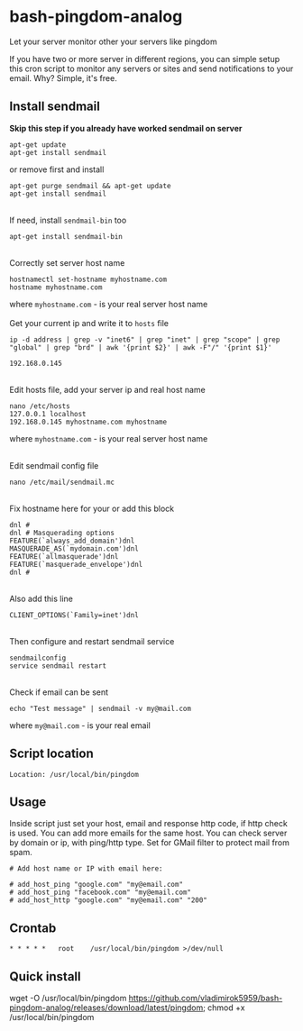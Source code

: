 # bash-pingdom-analog
Let your server monitor other your servers like pingdom

If you have two or more server in different regions, you can simple setup this cron script to monitor any servers or sites and send notifications to your email. Why? Simple, it's free.

## Install sendmail
**Skip this step if you already have worked sendmail on server**
```
apt-get update
apt-get install sendmail
```
or remove first and install
```
apt-get purge sendmail && apt-get update
apt-get install sendmail
```
<br/>If need, install `sendmail-bin` too
```
apt-get install sendmail-bin
```
<br/>Correctly set server host name
```
hostnamectl set-hostname myhostname.com
hostname myhostname.com
```
where `myhostname.com` - is your real server host name
<br/><br/>Get your current ip and write it to `hosts` file

`ip -d address | grep -v "inet6" | grep "inet" | grep "scope" | grep "global" | grep "brd" | awk '{print $2}' | awk -F"/" '{print $1}'`
```
192.168.0.145
```
<br/>Edit hosts file, add your server ip and real host name
```
nano /etc/hosts
127.0.0.1 localhost
192.168.0.145 myhostname.com myhostname
```
where `myhostname.com` - is your real server host name

<br/>Edit sendmail config file
```
nano /etc/mail/sendmail.mc
```
<br/>Fix hostname here for your or add this block
```
dnl #
dnl # Masquerading options
FEATURE(`always_add_domain')dnl
MASQUERADE_AS(`mydomain.com')dnl
FEATURE(`allmasquerade')dnl
FEATURE(`masquerade_envelope')dnl
dnl #
```
<br/>Also add this line
```
CLIENT_OPTIONS(`Family=inet')dnl
```
<br/>Then configure and restart sendmail service
```
sendmailconfig
service sendmail restart
```
<br/>Check if email can be sent
```
echo "Test message" | sendmail -v my@mail.com
```
where `my@mail.com` - is your real email

## Script location
```
Location: /usr/local/bin/pingdom
```

## Usage
Inside script just set your host, email and response http code, if http check is used. You can add more emails for the same host. You can check server by domain or ip, with ping/http type. Set for GMail filter to protect mail from spam.
```
# Add host name or IP with email here:

# add_host_ping "google.com" "my@email.com"
# add_host_ping "facebook.com" "my@email.com"
# add_host_http "google.com" "my@email.com" "200"

```

## Crontab
```
* *	* * *	root	/usr/local/bin/pingdom >/dev/null
```

## Quick install
wget -O /usr/local/bin/pingdom https://github.com/vladimirok5959/bash-pingdom-analog/releases/download/latest/pingdom; chmod +x /usr/local/bin/pingdom
